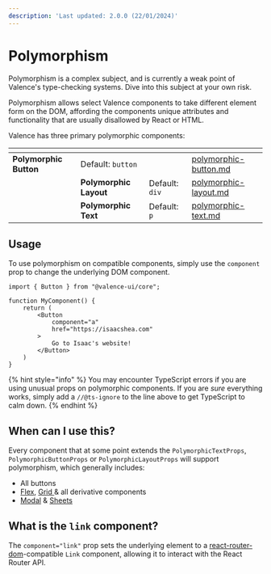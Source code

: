 ```yaml
---
description: 'Last updated: 2.0.0 (22/01/2024)'
---
```


# Polymorphism

Polymorphism is a complex subject, and is currently a weak point of Valence's type-checking systems. Dive into this subject at your own risk.

Polymorphism allows select Valence components to take different element form on the DOM, affording the components unique attributes and functionality that are usually disallowed by React or HTML.

Valence has three primary polymorphic components:

<table data-view="cards"><thead><tr><th></th><th></th><th></th><th data-hidden data-card-target data-type="content-ref"></th></tr></thead><tbody><tr><td><strong>Polymorphic Button</strong></td><td>Default: <code>button</code></td><td></td><td><a href="../valence-utils/polymorphism/polymorphic-button.md">polymorphic-button.md</a></td></tr><tr><td></td><td><strong>Polymorphic Layout</strong></td><td>Default: <code>div</code></td><td><a href="../valence-utils/polymorphism/polymorphic-layout.md">polymorphic-layout.md</a></td></tr><tr><td></td><td><strong>Polymorphic Text</strong></td><td>Default: <code>p</code></td><td><a href="../valence-utils/polymorphism/polymorphic-text.md">polymorphic-text.md</a></td></tr></tbody></table>

## Usage

To use polymorphism on compatible components, simply use the `component` prop to change the underlying DOM component.

```tsx
import { Button } from "@valence-ui/core";

function MyComponent() { 
    return ( 
        <Button 
            component="a"
            href="https://isaacshea.com"
        >
            Go to Isaac's website!
        </Button>
    )
}
```

{% hint style="info" %}
You may encounter TypeScript errors if you are using unusual props on polymorphic components. If you are _sure_ everything works, simply add a `//@ts-ignore` to the line above to get TypeScript to calm down.
{% endhint %}

## When can I use this?

Every component that at some point extends the `PolymorphicTextProps`, `PolymorphicButtonProps` or `PolymorphicLayoutProps` will support polymorphism, which generally includes:

* All buttons
* [Flex](../valence-core/components/layout/flex/), [Grid ](../valence-core/components/layout/grid.md)& all derivative components
* [Modal](../valence-core/components/overlays/modal.md) & [Sheets](../valence-core/components/overlays/sheets/dynamic-sheet.md)

## What is the `link` component?

The `component="link"` prop sets the underlying element to a [react-router-dom](https://reactrouter.com/en/main/components/link)-compatible `Link` component, allowing it to interact with the React Router API.
